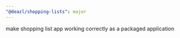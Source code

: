 ```yaml
---
"@deazl/shopping-lists": major
---
```


make shopping list app working correctly as a packaged application

